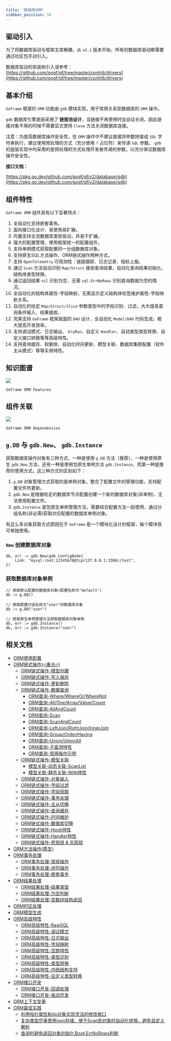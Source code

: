 ```yaml
---
title: '数据库ORM'
sidebar_position: 10
---
```


## 驱动引入

为了将数据库驱动与框架主库解耦，从 `v2.1` 版本开始，所有的数据库驱动都需要通过社区包手动引入。

数据库驱动的安装和引入请参考： [https://github.com/gogf/gf/tree/master/contrib/drivers](https://github.com/gogf/gf/tree/master/contrib/drivers)

## 基本介绍

`GoFrame` 框架的 `ORM` 功能由 `gdb` 模块实现，用于常用关系型数据库的 `ORM` 操作。

`gdb` 数据库引擎底层采用了 **链接池设计**，当链接不再使用时会自动关闭，因此链接对象不用的时候不需要显式使用 `Close` 方法关闭数据库连接。

注意：为提高数据库操作安全性，在 `ORM` 操作中不建议直接将参数拼接成 `SQL` 字符串执行，建议使用预处理的方式（充分使用 `?` 占位符）来传递 `SQL` 参数。 `gdb` 的底层实现中均采用的是预处理的方式处理开发者传递的参数，以充分保证数据库操作安全性。

**接口文档：**

[https://pkg.go.dev/github.com/gogf/gf/v2/database/gdb](https://pkg.go.dev/github.com/gogf/gf/v2/database/gdb)

## 组件特性

`GoFrame ORM` 组件具有以下显著特点：

01. 全自动化支持嵌套事务。
02. 面向接口化设计、易使用易扩展。
03. 内置支持主流数据库类型驱动，并易于扩展。
04. 强大的配置管理，使用框架统一的配置组件。
05. 支持单例模式获取配置同一分组数据库对象。
06. 支持原生SQL方法操作、ORM链式操作两种方式。
07. 支持 `OpenTelemetry` 可观测性：链路跟踪、日志记录、指标上报。
08. 通过 `Scan` 方法自动识别 `Map/Struct` 接收查询结果，自动化查询结果初始化、结构体类型转换。
09. 通过返回结果 `nil` 识别为空，无需 `sql.ErrNoRows` 识别查询数据为空的情况。
10. 全自动化的结构体属性-字段映射，无需显示定义结构体标签维护属性-字段映射关系。
11. 自动化的给定 `Map/Struct/Slice` 参数类型中的字段识别、过滤，大大提高查询条件输入、结果接收。
12. 完美支持 `GoFrame` 框架层面的 `DAO` 设计，全自动化 `Model/DAO` 代码生成，极大提高开发效率。
13. 支持调试模式、日志输出、 `DryRun`、自定义 `Handler`、自动类型类型转换、自定义接口转换等等高级特性。
14. 支持查询缓存、软删除、自动化时间更新、模型关联、数据库集群配置（软件主从模式）等等实用特性。

## 知识图谱

![](/markdown/c992936dfe04ed5acae10cd478788e9b.png)

`GoFrame ORM Features`

## 组件关联

![](/markdown/f654404c2cbe27f7e2f91f29eeb1e1b6.png)

`GoFrame ORM Dependencies`

## `g.DB` 与 `gdb.New`、 `gdb.Instance`

获取数据库操作对象有三种方式，一种是使用 `g.DB` 方法（推荐），一种是使用原生 `gdb.New` 方法，还有一种是使用包原生单例方法 `gdb.Instance`，而第一种是推荐的使用方式。这三种方式的区别如下：

1. `g.DB` 对象管理方式获取的是单例对象，整合了配置文件的管理功能，支持配置文件热更新。
2. `gdb.New` 是根据给定的数据库节点配置创建一个新的数据库对象(非单例)，无法使用配置文件。
3. `gdb.Instance` 是包原生单例管理方法，需要结合配置方法一起使用，通过分组名称(非必需)获取对应配置的数据库单例对象。

有这么多对象获取方式原因在于 `GoFrame` 是一个模块化设计的框架，每个模块皆可单独使用。

### `New` 创建数据库对象

```
db, err := gdb.New(gdb.ConfigNode{
	Link: "mysql:root:12345678@tcp(127.0.0.1:3306)/test",
})
```

### 获取数据库对象单例

```
// 获取默认配置的数据库对象(配置名称为"default")
db := g.DB()

// 获取配置分组名称为"user"的数据库对象
db := g.DB("user")

// 使用原生单例管理方法获取数据库对象单例
db, err := gdb.Instance()
db, err := gdb.Instance("user")
```

## 相关文档

- [ORM使用配置](output/goframe-v2.5-md/核心组件/数据库ORM/ORM使用配置)
- [ORM链式操作(🔥重点🔥)](output/goframe-v2.5-md/核心组件/数据库ORM/ORM链式操作)
  - [ORM链式操作-模型创建](output/goframe-v2.5-md/核心组件/数据库ORM/ORM链式操作/ORM链式操作-模型创建)
  - [ORM链式操作-写入保存](output/goframe-v2.5-md/核心组件/数据库ORM/ORM链式操作/ORM链式操作-写入保存)
  - [ORM链式操作-更新删除](output/goframe-v2.5-md/核心组件/数据库ORM/ORM链式操作/ORM链式操作-更新删除)
  - [ORM链式操作-数据查询](output/goframe-v2.5-md/核心组件/数据库ORM/ORM链式操作/ORM链式操作-数据查询)
    - [ORM查询-Where/WhereOr/WhereNot](output/goframe-v2.5-md/核心组件/数据库ORM/ORM链式操作/ORM链式操作-数据查询/ORM查询-WhereWhereOrWhereNot)
    - [ORM查询-All/One/Array/Value/Count](output/goframe-v2.5-md/核心组件/数据库ORM/ORM链式操作/ORM链式操作-数据查询/ORM查询-AllOneArrayValueCount)
    - [ORM查询-AllAndCount](output/goframe-v2.5-md/核心组件/数据库ORM/ORM链式操作/ORM链式操作-数据查询/ORM查询-AllAndCount)
    - [ORM查询-Scan](output/goframe-v2.5-md/核心组件/数据库ORM/ORM链式操作/ORM链式操作-数据查询/ORM查询-Scan)
    - [ORM查询-ScanAndCount](output/goframe-v2.5-md/核心组件/数据库ORM/ORM链式操作/ORM链式操作-数据查询/ORM查询-ScanAndCount)
    - [ORM查询-LeftJoin/RightJoin/InnerJoin](output/goframe-v2.5-md/核心组件/数据库ORM/ORM链式操作/ORM链式操作-数据查询/ORM查询-LeftJoinRightJoinInnerJoin)
    - [ORM查询-Group/Order/Having](output/goframe-v2.5-md/核心组件/数据库ORM/ORM链式操作/ORM链式操作-数据查询/ORM查询-GroupOrderHaving)
    - [ORM查询-Union/UnionAll](output/goframe-v2.5-md/核心组件/数据库ORM/ORM链式操作/ORM链式操作-数据查询/ORM查询-UnionUnionAll)
    - [ORM查询-子查询特性](output/goframe-v2.5-md/核心组件/数据库ORM/ORM链式操作/ORM链式操作-数据查询/ORM查询-子查询特性)
    - [ORM查询-常用操作示例](output/goframe-v2.5-md/核心组件/数据库ORM/ORM链式操作/ORM链式操作-数据查询/ORM查询-常用操作示例)
  - [ORM链式操作-模型关联](output/goframe-v2.5-md/核心组件/数据库ORM/ORM链式操作/ORM链式操作-模型关联)
    - [模型关联-动态关联-ScanList](output/goframe-v2.5-md/核心组件/数据库ORM/ORM链式操作/ORM链式操作-模型关联/模型关联-动态关联-ScanList)
    - [模型关联-静态关联-With特性](output/goframe-v2.5-md/核心组件/数据库ORM/ORM链式操作/ORM链式操作-模型关联/模型关联-静态关联-With特性)
  - [ORM链式操作-对象输入](output/goframe-v2.5-md/核心组件/数据库ORM/ORM链式操作/ORM链式操作-对象输入)
  - [ORM链式操作-字段过滤](output/goframe-v2.5-md/核心组件/数据库ORM/ORM链式操作/ORM链式操作-字段过滤)
  - [ORM链式操作-字段获取](output/goframe-v2.5-md/核心组件/数据库ORM/ORM链式操作/ORM链式操作-字段获取)
  - [ORM链式操作-事务处理](output/goframe-v2.5-md/核心组件/数据库ORM/ORM链式操作/ORM链式操作-事务处理)
  - [ORM链式操作-主从切换](output/goframe-v2.5-md/核心组件/数据库ORM/ORM链式操作/ORM链式操作-主从切换)
  - [ORM链式操作-查询缓存](output/goframe-v2.5-md/核心组件/数据库ORM/ORM链式操作/ORM链式操作-查询缓存)
  - [ORM链式操作-时间维护](output/goframe-v2.5-md/核心组件/数据库ORM/ORM链式操作/ORM链式操作-时间维护)
  - [ORM链式操作-数据库切换](output/goframe-v2.5-md/核心组件/数据库ORM/ORM链式操作/ORM链式操作-数据库切换)
  - [ORM链式操作-Hook特性](output/goframe-v2.5-md/核心组件/数据库ORM/ORM链式操作/ORM链式操作-Hook特性)
  - [ORM链式操作-Handler特性](output/goframe-v2.5-md/核心组件/数据库ORM/ORM链式操作/ORM链式操作-Handler特性)
  - [ORM链式操作-悲观锁 & 乐观锁](output/goframe-v2.5-md/核心组件/数据库ORM/ORM链式操作/ORM链式操作-悲观锁%20&%20乐观锁)
- [ORM方法操作(原生)](output/goframe-v2.5-md/核心组件/数据库ORM/ORM方法操作-原生)
- [ORM事务处理](output/goframe-v2.5-md/核心组件/数据库ORM/ORM事务处理)
  - [ORM事务处理-常规操作](output/goframe-v2.5-md/核心组件/数据库ORM/ORM事务处理/ORM事务处理-常规操作)
  - [ORM事务处理-闭包操作](output/goframe-v2.5-md/核心组件/数据库ORM/ORM事务处理/ORM事务处理-闭包操作)
  - [ORM事务处理-嵌套事务](output/goframe-v2.5-md/核心组件/数据库ORM/ORM事务处理/ORM事务处理-嵌套事务)
- [ORM结果处理](output/goframe-v2.5-md/核心组件/数据库ORM/ORM结果处理)
  - [ORM结果处理-结果类型](output/goframe-v2.5-md/核心组件/数据库ORM/ORM结果处理/ORM结果处理-结果类型)
  - [ORM结果处理-为空判断](output/goframe-v2.5-md/核心组件/数据库ORM/ORM结果处理/ORM结果处理-为空判断)
  - [ORM结果处理-空数组结构返回](output/goframe-v2.5-md/核心组件/数据库ORM/ORM结果处理/ORM结果处理-空数组结构返回)
- [ORM时区处理](output/goframe-v2.5-md/核心组件/数据库ORM/ORM时区处理)
- [ORM模型生成](output/goframe-v2.5-md/核心组件/数据库ORM/ORM模型生成)
- [ORM高级特性](output/goframe-v2.5-md/核心组件/数据库ORM/ORM高级特性)
  - [ORM高级特性-RawSQL](output/goframe-v2.5-md/核心组件/数据库ORM/ORM高级特性/ORM高级特性-RawSQL)
  - [ORM高级特性-调试模式](output/goframe-v2.5-md/核心组件/数据库ORM/ORM高级特性/ORM高级特性-调试模式)
  - [ORM高级特性-日志输出](output/goframe-v2.5-md/核心组件/数据库ORM/ORM高级特性/ORM高级特性-日志输出)
  - [ORM高级特性-字段映射](output/goframe-v2.5-md/核心组件/数据库ORM/ORM高级特性/ORM高级特性-字段映射)
  - [ORM高级特性-空跑特性](output/goframe-v2.5-md/核心组件/数据库ORM/ORM高级特性/ORM高级特性-空跑特性)
  - [ORM高级特性-类型识别](output/goframe-v2.5-md/核心组件/数据库ORM/ORM高级特性/ORM高级特性-类型识别)
  - [ORM高级特性-类型转换](output/goframe-v2.5-md/核心组件/数据库ORM/ORM高级特性/ORM高级特性-类型转换)
  - [ORM高级特性-内嵌结构支持](output/goframe-v2.5-md/核心组件/数据库ORM/ORM高级特性/ORM高级特性-内嵌结构支持)
  - [ORM高级特性-自定义类型转换](output/goframe-v2.5-md/核心组件/数据库ORM/ORM高级特性/ORM高级特性-自定义类型转换)
- [ORM接口开发](output/goframe-v2.5-md/核心组件/数据库ORM/ORM接口开发)
  - [ORM接口开发-回调处理](output/goframe-v2.5-md/核心组件/数据库ORM/ORM接口开发/ORM接口开发-回调处理)
  - [ORM接口开发-驱动开发](output/goframe-v2.5-md/核心组件/数据库ORM/ORM接口开发/ORM接口开发-驱动开发)
- [ORM上下文变量](output/goframe-v2.5-md/核心组件/数据库ORM/ORM上下文变量)
- [ORM最佳实践](output/goframe-v2.5-md/核心组件/数据库ORM/ORM最佳实践)
  - [利用指针属性和do对象实现灵活的修改接口](output/goframe-v2.5-md/核心组件/数据库ORM/ORM最佳实践/利用指针属性和do对象实现灵活的修改接口)
  - [复杂类型尽量使用json存储，便于Scan到对象时自动化转换，避免自定义解析](output/goframe-v2.5-md/核心组件/数据库ORM/ORM最佳实践/复杂类型尽量使用json存储，便于Scan到对象时自动化转换，避免自定义解析)
  - [查询时避免返回对象初始化及sql.ErrNoRows判断](output/goframe-v2.5-md/核心组件/数据库ORM/ORM最佳实践/查询时避免返回对象初始化及sql.ErrNoRows判断)